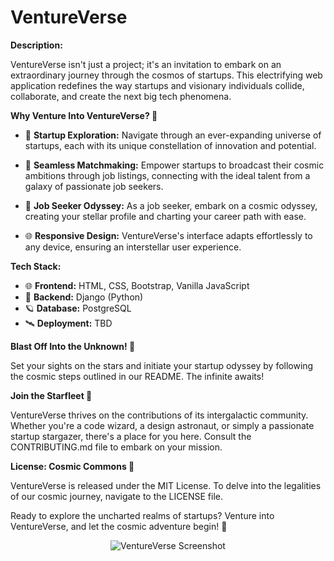 <h1>VentureVerse</h1>

**Description:**

VentureVerse isn't just a project; it's an invitation to embark on an extraordinary journey through the cosmos of startups. This electrifying web application redefines the way startups and visionary individuals collide, collaborate, and create the next big tech phenomena.

**Why Venture Into VentureVerse? 🌌**

- 🚀 **Startup Exploration:** Navigate through an ever-expanding universe of startups, each with its unique constellation of innovation and potential.

- 🤖 **Seamless Matchmaking:** Empower startups to broadcast their cosmic ambitions through job listings, connecting with the ideal talent from a galaxy of passionate job seekers.

- 🌟 **Job Seeker Odyssey:** As a job seeker, embark on a cosmic odyssey, creating your stellar profile and charting your career path with ease.

- 🌐 **Responsive Design:** VentureVerse's interface adapts effortlessly to any device, ensuring an interstellar user experience.

**Tech Stack:**

- 🌐 **Frontend:** HTML, CSS, Bootstrap, Vanilla JavaScript
- 🌌 **Backend:** Django (Python)
- 🪐 **Database:** PostgreSQL 
- 🛰 **Deployment:** TBD

**Blast Off Into the Unknown! 🚀**

Set your sights on the stars and initiate your startup odyssey by following the cosmic steps outlined in our README. The infinite awaits!

**Join the Starfleet 🌠**

VentureVerse thrives on the contributions of its intergalactic community. Whether you're a code wizard, a design astronaut, or simply a passionate startup stargazer, there's a place for you here. Consult the CONTRIBUTING.md file to embark on your mission.

**License: Cosmic Commons 🌌**

VentureVerse is released under the MIT License. To delve into the legalities of our cosmic journey, navigate to the LICENSE file.

Ready to explore the uncharted realms of startups? Venture into VentureVerse, and let the cosmic adventure begin! 🌟

<div align="center">
  <img src="https://yourprojecturl.com/screenshot.png" alt="VentureVerse Screenshot">
</div>
